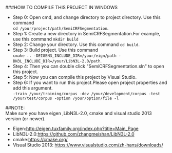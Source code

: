 ###HOW TO COMPILE THIS PROJECT IN WINDOWS </br>
* Step 0: Open cmd, and change directory to project directory. Use this command </br> `cd /your/project/path/SemiCRFSegmentation`. </br>
* Step 1: Create a new directory in SemiCRFSegmentation.For example, use this command `mkdir build` </br>
* Step 2: Change your directory. Use this command `cd build`. </br>
* Step 3: Build project. Use this command </br> `cmake .. -DEIGEN3_INCLUDE_DIR=/your/eign/path -DN3L_INCLUDE_DIR=/your/LibN3L-2.0/path`. </br>
* Step 4: Then you can double click "SemiCRFSegmentation.sln" to open this project. </br>
* Step 5: Now you can compile this project by Visual Studio. </br>
* Step 6: If you want to run this project.Please open project properties and add this argument. </br>
`-train /your/training/corpus -dev /your/development/corpus -test /your/test/corpus -option /your/option/file -l` </br>

##NOTE:</br> 
Make sure you have eigen ,LibN3L-2.0, cmake and visual studio 2013 version (or newer). </br>
* Eigen:http://eigen.tuxfamily.org/index.php?title=Main_Page </br>
* LibN3L-2.0:https://github.com/zhangmeishan/LibN3L-2.0 </br>
* cmake:https://cmake.org/</br>
* Visual Studio 2013: https://www.visualstudio.com/zh-hans/downloads/
